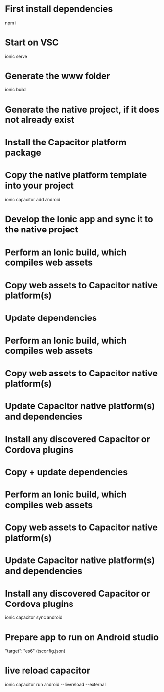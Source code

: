 # First install dependencies
npm i

# Start on VSC
ionic serve

# Generate the www folder
ionic build

# Generate the native project, if it does not already exist
  # Install the Capacitor platform package
  # Copy the native platform template into your project
ionic capacitor add android

# Develop the Ionic app and sync it to the native project
  # Perform an Ionic build, which compiles web assets
  # Copy web assets to Capacitor native platform(s)
<!-- ionic capacitor copy android -->

# Update dependencies
  # Perform an Ionic build, which compiles web assets
  # Copy web assets to Capacitor native platform(s)
  # Update Capacitor native platform(s) and dependencies
  # Install any discovered Capacitor or Cordova plugins
<!-- ionic capacitor update android -->

# Copy + update dependencies
  # Perform an Ionic build, which compiles web assets
  # Copy web assets to Capacitor native platform(s)
  # Update Capacitor native platform(s) and dependencies
  # Install any discovered Capacitor or Cordova plugins
ionic capacitor sync android

# Prepare app to run on Android studio
"target": "es6" (tsconfig.json)


# live reload capacitor
ionic capacitor run android --livereload --external